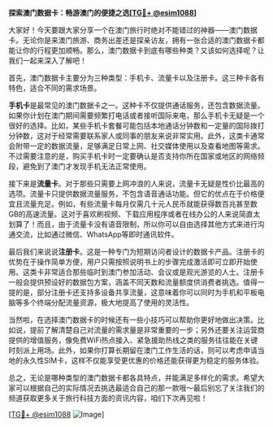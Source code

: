 **探索澳门数据卡：畅游澳门的便捷之选[[TG💪+ @esim1088](https://t.me/s/esim1088)]**

大家好！今天要跟大家分享一个在澳门旅行时绝对不能错过的神器——澳门数据卡。无论你是来澳门旅游、商务出差还是探亲访友，拥有一张合适的澳门数据卡都能让你的行程更加顺畅。那么，澳门数据卡到底有哪些种类？又该如何选择呢？让我们一起来深入了解吧！

首先，澳门数据卡主要分为三种类型：手机卡、流量卡以及注册卡。这三种卡各有特色，适合不同的需求场景。

**手机卡**是最常见的澳门数据卡之一。这种卡不仅提供通话服务，还包含数据流量。如果你计划在澳门期间需要频繁打电话或者接听国际来电，那么手机卡无疑是一个很好的选择。比如，某些手机卡套餐可能包括本地通话分钟数和一定量的国际拨打分钟数，这对于经常需要联系家人或同事的朋友来说非常实用。此外，这类卡通常会附带一定的数据流量，足够满足日常上网、社交媒体使用以及查看地图等需求。不过需要注意的是，购买手机卡时一定要确认是否支持你所在国家或地区的网络频段，避免到了澳门才发现手机无法正常使用。

接下来是**流量卡**。对于那些只需要上网冲浪的人来说，流量卡无疑是性价比最高的选项。流量卡只提供数据流量服务，不包含语音通话功能。但它的优点在于价格便宜且流量充足。例如，有些流量卡每月仅需几十元人民币就能获得数百兆甚至数GB的高速流量。这对于喜欢刷视频、下载应用程序或者在线办公的人来说简直太划算了！而且，由于流量卡没有语音限制，所以你可以自由选择其他方式来进行沟通交流，比如通过微信、WhatsApp等即时通讯软件。

最后我们来说说**注册卡**。这是一种专门为短期访问者设计的数据卡产品。注册卡的优势在于操作简单方便，用户只需按照说明书上的步骤完成激活即可立即开始使用。这类卡非常适合那些临时到澳门参加活动、会议或是观光游览的人士。注册卡一般会提供预设好的数据包方案，涵盖不同天数和流量额度供消费者挑选。值得一提的是，部分注册卡还支持多设备共享流量，这意味着你可以同时为手机和平板电脑等多个终端分配流量资源，极大地提高了使用的灵活性。

当然啦，在选择澳门数据卡的时候还有一些小技巧可以帮助你更好地做出决策。比如说，提前了解清楚自己对流量的需求量是非常重要的一步；另外还要关注运营商提供的增值服务，像免费WiFi热点接入、紧急援助热线之类的服务往往能在关键时刻派上用场。此外，如果你打算长期留在澳门工作生活的话，则可以考虑申请当地的永久性SIM卡，这样不仅能享受更优惠的价格还能获得更为稳定的服务体验。

总之，无论是哪种类型的澳门数据卡都各具特点，并能满足多样化的需求。希望大家可以根据自己的实际情况去挑选最适合自己的那一款哦～最后别忘了关注我们的频道获取更多关于旅行科技方面的资讯内容，咱们下次再见啦！

[[TG💪+ @esim1088](https://t.me/s/esim1088) ![Image](https://i.postimg.cc/4NQfJmqS/Snipaste-2025-05-13-00-14-12.png)]